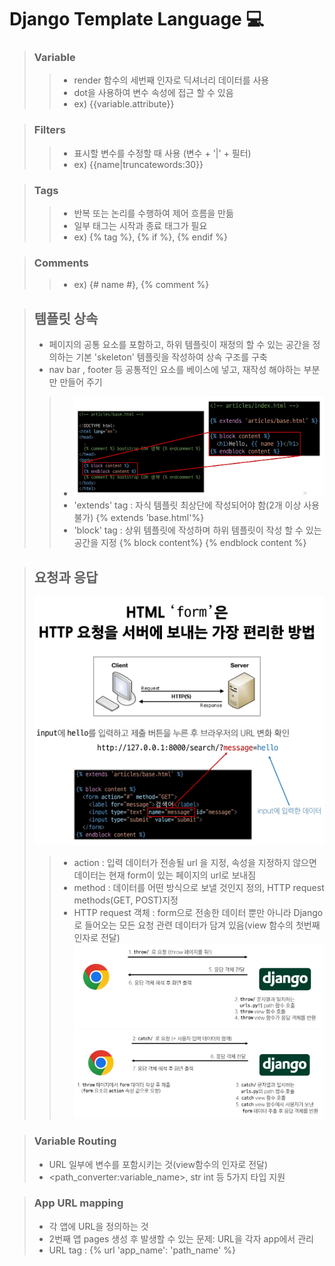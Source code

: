 # Django Template Language 💻

> ### Variable
>> - render 함수의 세번째 인자로 딕셔너리 데이터를 사용
>> - dot을 사용하여 변수 속성에 접근 할 수 있음
>> - ex) {{variable.attribute}}

> ### Filters
>> - 표시할 변수를 수정할 때 사용 (변수 + '|' + 필터)
>> - ex) {{name|truncatewords:30}}

> ### Tags
>> - 반복 또는 논리를 수행하여 제어 흐름을 만듦
>> - 일부 태그는 시작과 종료 태그가 필요
>> - ex) {% tag %}, {% if %}, {% endif %}

> ### Comments
>> - ex) {# name #}, {% comment %}

> ## 템플릿 상속
> - 페이지의 공통 요소를 포함하고, 하위 템플릿이 재정의 할 수 있는 공간을 정의하는 기본 'skeleton' 템플릿을 작성하여 상속 구조를 구축
> - nav bar , footer 등 공통적인 요소를 베이스에 넣고, 재작성 해야하는 부분만 만들어 주기
>> - ![img.png](img.png)
>> - 'extends' tag : 자식 템플릿 최상단에 작성되어야 함(2개 이상 사용 불가)  {% extends 'base.html'%}
>> - 'block' tag : 상위 템플릿에 작성하며 하위 템플릿이 작성 할 수 있는 공간을 지정   {% block content%} {% endblock content %}

> ## 요청과 응답
> ![img_1.png](img_1.png)
> ![img_2.png](img_2.png)
>> - action : 입력 데이터가 전송될 url 을 지정, 속성을 지정하지 않으면 데이터는 현재 form이 있는 페이지의 url로 보내짐
>> - method : 데이터를 어떤 방식으로 보낼 것인지 정의, HTTP request methods(GET, POST)지정
>> - HTTP request 객체 : form으로 전송한 데이터 뿐만 아니라 Django로 들어오는 모든 요청 관련 데이터가 담겨 있음(view 함수의 첫번째 인자로 전달)
>> ![img_3.png](img_3.png)
>> ![img_4.png](img_4.png)

> ### Variable Routing
> - URL 일부에 변수를 포함시키는 것(view함수의 인자로 전달)
> - <path_converter:variable_name>, str int 등 5가지 타입 지원

> ### App URL mapping
> - 각 앱에 URL을 정의하는 것
> - 2번째 앱 pages 생성 후 발생할 수 있는 문제: URL을 각자 app에서 관리
> - URL tag : {% url 'app_name': 'path_name' %}